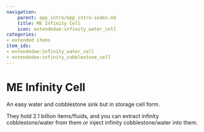 ```yaml
---
navigation:
    parent: epp_intro/epp_intro-index.md
    title: ME Infinity Cell
    icon: extendedae:infinity_water_cell
categories:
- extended items
item_ids:
- extendedae:infinity_water_cell
- extendedae:infinity_cobblestone_cell
---
```


# ME Infinity Cell

An easy water and cobblestone sink but in storage cell form.

<Row>
<ItemImage id="extendedae:infinity_water_cell" scale="4"></ItemImage>
<ItemImage id="extendedae:infinity_cobblestone_cell" scale="4"></ItemImage>
</Row>

They hold 2.1 billion items/fluids, and you can extract infinity cobblestone/water from them or inject infinity 
cobblestone/water into them.
